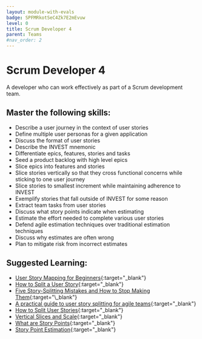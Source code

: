 ```yaml
---
layout: module-with-evals
badge: SPFMRkotSeC4Zk7E2mEvuw
level: 0
title: Scrum Developer 4
parent: Teams
#nav_order: 2
---
```

# Scrum Developer 4

A developer who can work effectively as part of a Scrum development team.

## Master the following skills:

- Describe a user journey in the context of user stories
- Define multiple user personas for a given application
- Discuss the format of user stories
- Describe the INVEST mnemonic
- Differentiate epics, features, stories and tasks
- Seed a product backlog with high level epics
- Slice epics into features and stories
- Slice stories vertically so that they cross functional concerns while sticking to one user journey
- Slice stories to smallest increment while maintaining adherence to INVEST
- Exemplify stories that fall outside of INVEST for some reason
- Extract team tasks from user stories
- Discuss what story points indicate when estimating
- Estimate the effort needed to complete various user stories
- Defend agile estimation techniques over traditional estimation techniques
- Discuss why estimates are often wrong
- Plan to mitigate risk from incorrect estimates

## Suggested Learning:

- [User Story Mapping for Beginners](https://storiesonboard.com/user-story-mapping-intro.html){:target="\_blank"}
- [How to Split a User Story](https://agileforall.com/resources/how-to-split-a-user-story/){:target="\_blank"}
- [Five Story-Splitting Mistakes and How to Stop Making Them](https://www.mountaingoatsoftware.com/blog/five-story-splitting-mistakes-and-how-to-stop-making-them#:~:text=Splitting%20a%20spike%20out%20of,too%20large%20after%20the%20spike.){:target="\_blank"}
- [A practical guide to user story splitting for agile teams](https://techbeacon.com/app-dev-testing/practical-guide-user-story-splitting-agile-teams){:target="\_blank"}
- [How to Split User Stories](https://www.mountaingoatsoftware.com/blog/video-training-how-to-split-user-stories){:target="\_blank"}
- [Vertical Slices and Scale](https://agileforall.com/vertical-slices-and-scale/){:target="\_blank"}
- [What are Story Points](https://www.mountaingoatsoftware.com/blog/what-are-story-points){:target="\_blank"}
- [Story Point Estimation](https://www.youtube.com/watch?v=n8MxsFtolAM){:target="\_blank"}
